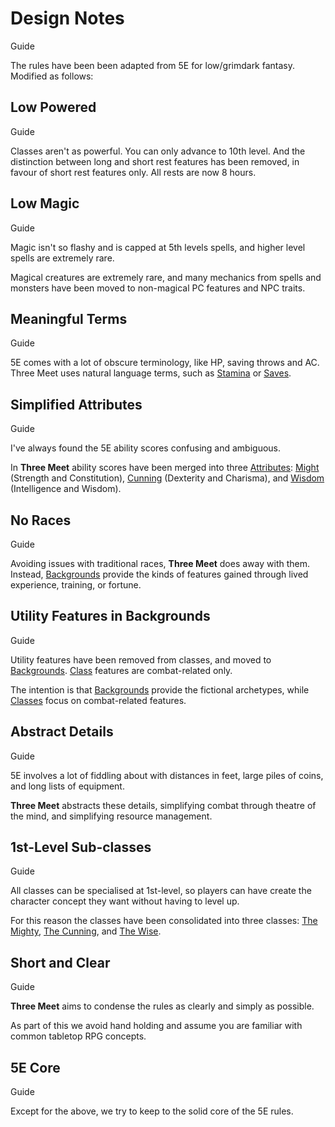 # Design Notes

Guide

The rules have been been adapted from 5E for low/grimdark fantasy. Modified as follows:

<section class="summaries">

<section class="summary">

## Low Powered

Guide

Classes aren't as powerful. You can only advance to 10th level. And the distinction between long and short rest features has been removed, in favour of short rest features only. All rests are now 8 hours.

</section>

<section class="summary">

## Low Magic

Guide

Magic isn't so flashy and is capped at 5th levels spells, and higher level spells are extremely rare.

Magical creatures are extremely rare, and many mechanics from spells and monsters have been moved to non-magical PC features and NPC traits.

</section>

<section class="summary">

## Meaningful Terms

Guide

5E comes with a lot of obscure terminology, like HP, saving throws and AC. Three Meet uses natural language terms, such as [Stamina](pages/combat/stamina.md) or [Saves](pages/rules/rolling/saves.md).

</section>

<section class="summary">

## Simplified Attributes

Guide

I've always found the 5E ability scores confusing and ambiguous.

In **Three Meet** ability scores have been merged into three [Attributes](pages/characters/attributes.md): [Might](pages/characters/attributes.md?id=might) (Strength and Constitution), [Cunning](pages/characters/attributes.md?id=cunning) (Dexterity and Charisma), and [Wisdom](pages/characters/attributes.md?id=wisdom) (Intelligence and Wisdom).

</section>

<section class="summary">

## No Races

Guide

Avoiding issues with traditional races, **Three Meet** does away with them. Instead, [Backgrounds](pages/backgrounds/index.md) provide the kinds of features gained through lived experience, training, or fortune.

</section>

<section class="summary">

## Utility Features in Backgrounds

Guide

Utility features have been removed from classes, and moved to [Backgrounds](pages/backgrounds/index.md). [Class](pages/class/index.md) features are combat-related only.

The intention is that [Backgrounds](pages/backgrounds/index.md) provide the fictional archetypes, while [Classes](pages/classes/index.md) focus on combat-related features.

</section>

<section class="summary">

## Abstract Details

Guide

5E involves a lot of fiddling about with distances in feet, large piles of coins, and long lists of equipment.

**Three Meet** abstracts these details, simplifying combat through theatre of the mind, and simplifying resource management.

</section>

<section class="summary">

## 1st-Level Sub-classes

Guide

All classes can be specialised at 1st-level, so players can have create the character concept they want without having to level up.

For this reason the classes have been consolidated into three classes: [The Mighty](pages/classes/mighty.md), [The Cunning](pages/classes/cunning.md), and [The Wise](pages/classes/wise.md).

</section>

<section class="summary">

## Short and Clear

Guide

**Three Meet** aims to condense the rules as clearly and simply as possible.

As part of this we avoid hand holding and assume you are familiar with common tabletop RPG concepts.

</section>

<section class="summary">

## 5E Core

Guide

Except for the above, we try to keep to the solid core of the 5E rules.

</section>

</section>
